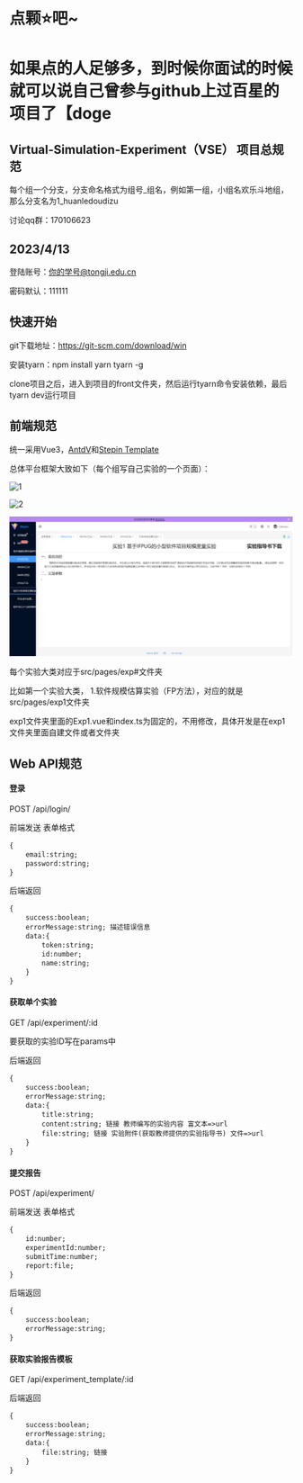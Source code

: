 # 点颗⭐吧~
# 如果点的人足够多，到时候你面试的时候就可以说自己曾参与github上过百星的项目了【doge

## Virtual-Simulation-Experiment（VSE） 项目总规范
每个组一个分支，分支命名格式为组号_组名，例如第一组，小组名欢乐斗地组，那么分支名为1_huanledoudizu

讨论qq群：170106623

## 2023/4/13
登陆账号：你的学号@tongji.edu.cn

密码默认：111111


## 快速开始
git下载地址：https://git-scm.com/download/win

安装tyarn：npm install yarn tyarn -g

clone项目之后，进入到项目的front文件夹，然后运行tyarn命令安装依赖，最后tyarn dev运行项目


## 前端规范
统一采用Vue3，[AntdV](https://antdv.com/components/overview)和[Stepin Template](http://stepui.gitee.io/stepin-template-docs/page.html)

总体平台框架大致如下（每个组写自己实验的一个页面）：

![1](https://raw.githubusercontent.com/vvvviolet/Virtual-Simulation-Experiment/main/Images/1.png)

![2](https://raw.githubusercontent.com/vvvviolet/Virtual-Simulation-Experiment/main/Images/2.png)

![3](https://raw.githubusercontent.com/vvvviolet/Virtual-Simulation-Experiment/main/Images/4.png)


每个实验大类对应于src/pages/exp#文件夹

比如第一个实验大类， 1.软件规模估算实验（FP方法），对应的就是src/pages/exp1文件夹

exp1文件夹里面的Exp1.vue和index.ts为固定的，不用修改，具体开发是在exp1文件夹里面自建文件或者文件夹


## Web API规范
#### 登录
POST /api/login/

前端发送 表单格式
```
{
    email:string;
    password:string;
} 
```
后端返回 
```
{
    success:boolean;
    errorMessage:string; 描述错误信息
    data:{
        token:string;
        id:number;
        name:string;
    }
}
```

#### 获取单个实验
GET /api/experiment/:id 

要获取的实验ID写在params中

后端返回
```
{
    success:boolean;
    errorMessage:string;
    data:{
        title:string;
        content:string; 链接 教师编写的实验内容 富文本=>url
        file:string; 链接 实验附件(获取教师提供的实验指导书) 文件=>url
    }
}
```

#### 提交报告
POST /api/experiment/

前端发送 表单格式
```
{
    id:number;
    experimentId:number;
    submitTime:number;
    report:file;
}
```
后端返回
```
{
    success:boolean;
    errorMessage:string;
}
```
#### 获取实验报告模板
GET /api/experiment_template/:id

后端返回
```
{
    success:boolean;
    errorMessage:string;
    data:{
        file:string; 链接
    }
}
```
